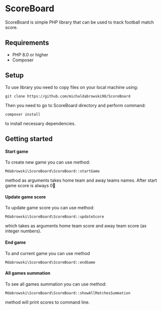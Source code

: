 # ScoreBoard

ScoreBoard is simple PHP library that can be used to track football match score.

## Requirements

 - PHP 8.0 or higher
 - Composer

## Setup

To use library you need to copy files on your local machine using:
```
git clone https://github.com/michaldabrowski98/ScoreBoard
```
Then you need to go to ScoreBoard directory and perform command:
```
composer install
```
to install necessary dependencies.

## Getting started
#### Start game

To create new game you can use method:
```
Mdabrowski\ScoreBoard\ScoreBoard::startGame
```
method as arguments takes home team and away teams names. After start game score is always 0💯
#### Update game score

To update game score you can use method:
```
Mdabrowski\ScoreBoard\ScoreBoard::updateScore
```
which takes as arguments home team score and away team score (as integer numbers).
#### End game
To and current game you can use method
```
Mdabrowski\ScoreBoard\ScoreBoard::endGame
```

#### All games summation
To see all games summation you can use method:
```
Mdabrowski\ScoreBoard\ScoreBoard::showAllMatchesSummation
```
method will print scores to command line.
